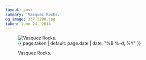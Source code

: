 ```yaml
---
layout: post
summary: 'Vasquez Rocks.'
og_image: 337-1280.jpg
taken: June 24, 2014
---
```


<figure class="post">
<img alt="Vasquez Rocks." sizes="(min-width: 700px) 50vw, calc(100vw - 2rem)" src="{{ site.assets_url }}/337-640.jpg" srcset="{{ site.assets_url }}/337-1280.jpg 1280w, {{ site.assets_url }}/337-960.jpg 960w, {{ site.assets_url }}/337-640.jpg 640w, {{ site.assets_url }}/337-320.jpg 320w"/>
<figcaption>
<time>{{ page.taken | default: page.date | date: "%B %-d, %Y" }}</time>
<p>Vasquez Rocks.</p>
</figcaption>
</figure>
